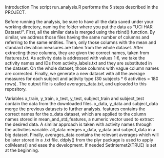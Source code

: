 Introduction
The script run_analysis.R performs the 5 steps described in the PROJECT.

Before running the analysis, be sure to have all the data saved under your working directory, naming the folder where you put the data as "UCI HAR Dataset/".
First, all the similar data is merged using the rbind() function. By similar, we address those files having the same number of columns and referring to the same entities.
Then, only those columns with the mean and standard deviation measures are taken from the whole dataset. After extracting these columns, they are given the correct names, taken from features.txt.
As activity data is addressed with values 1:6, we take the activity names and IDs from activity_labels.txt and they are substituted in the dataset.
On the whole dataset, those columns with vague column names are corrected.
Finally, we generate a new dataset with all the average measures for each subject and activity type (30 subjects * 6 activities = 180 rows). The output file is called averages_data.txt, and uploaded to this repository.

Variables
x_train, y_train, x_test, y_test, subject_train and subject_test contain the data from the downloaded files.
x_data, y_data and subject_data merge the previous datasets to further analysis.
features contains the correct names for the x_data dataset, which are applied to the column names stored in mean_and_std_features, a numeric vector used to extract the desired data.
A similar approach is taken with activity names through the activities variable.
all_data merges x_data, y_data and subject_data in a big dataset.
Finally, averages_data contains the relevant averages which will be later stored in a .txt file. ddply() from the plyr package is used to apply colMeans() and ease the development.
If needed SetInternet2(TRUE) is set at the beginning.
